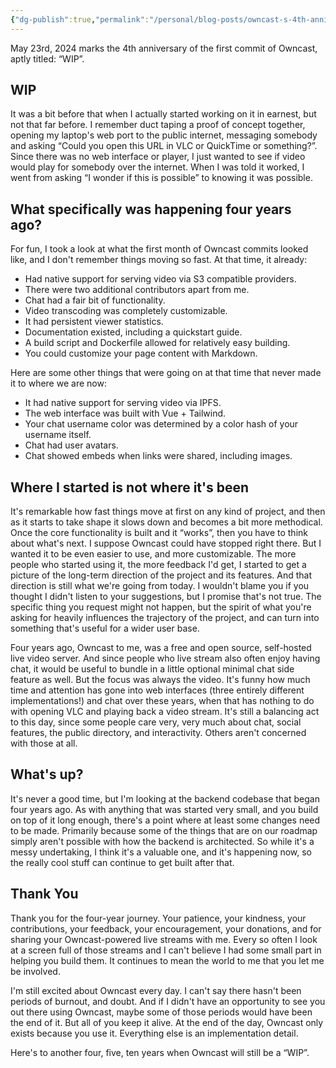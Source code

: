 ```yaml
---
{"dg-publish":true,"permalink":"/personal/blog-posts/owncast-s-4th-anniversary/","tags":["gardenEntry"]}
---
```


May 23rd, 2024 marks the 4th anniversary of the first commit of Owncast, aptly titled: “WIP”.

## WIP

It was a bit before that when I actually started working on it in earnest, but not that far before. I remember duct taping a proof of concept together, opening my laptop's web port to the public internet, messaging somebody and asking “Could you open this URL in VLC or QuickTime or something?”. Since there was no web interface or player, I just wanted to see if video would play for somebody over the internet. When I was told it worked, I went from asking “I wonder if this is possible” to knowing it was possible. 

## What specifically was happening four years ago?

For fun, I took a look at what the first month of Owncast commits looked like, and I don't remember things moving so fast. At that time, it already:
- Had native support for serving video via S3 compatible providers.
- There were two additional contributors apart from me.
- Chat had a fair bit of functionality.
- Video transcoding was completely customizable.
- It had persistent viewer statistics.
- Documentation existed, including a quickstart guide.
- A build script and Dockerfile allowed for relatively easy building.
- You could customize your page content with Markdown.

Here are some other things that were going on at that time that never made it to where we are now:
- It had native support for serving video via IPFS.
- The web interface was built with Vue + Tailwind.
- Your chat username color was determined by a color hash of your username itself.
- Chat had user avatars.
- Chat showed embeds when links were shared, including images.

## Where I started is not where it's been

It's remarkable how fast things move at first on any kind of project, and then as it starts to take shape it slows down and becomes a bit more methodical. Once the core functionality is built and it “works”, then you have to think about what's next. I suppose Owncast could have stopped right there. But I wanted it to be even easier to use, and more customizable. The more people who started using it, the more feedback I'd get, I started to get a picture of the long-term direction of the project and its features. And that direction is still what we're going from today. I wouldn't blame you if you thought I didn't listen to your suggestions, but I promise that's not true. The specific thing you request might not happen, but the spirit of what you're asking for heavily influences the trajectory of the project, and can turn into something that's useful for a wider user base. 

Four years ago, Owncast to me, was a free and open source, self-hosted live video server. And since people who live stream also often enjoy having chat, it would be useful to bundle in a little optional minimal chat side feature as well. But the focus was always the video. It's funny how much time and attention has gone into web interfaces (three entirely different implementations!) and chat over these years, when that has nothing to do with opening VLC and playing back a video stream. It's still a balancing act to this day, since some people care very, very much about chat, social features, the public directory, and interactivity. Others aren't concerned with those at all.

## What's up?

It's never a good time, but I'm looking at the backend codebase that began four years ago. As with anything that was started very small, and you build on top of it long enough, there's a point where at least some changes need to be made. Primarily because some of the things that are on our roadmap simply aren't possible with how the backend is architected. So while it's a messy undertaking, I think it's a valuable one, and it's happening now, so the really cool stuff can continue to get built after that.

## Thank You

Thank you for the four-year journey. Your patience, your kindness, your contributions, your feedback, your encouragement, your donations, and for sharing your Owncast-powered live streams with me. Every so often I look at a screen full of those streams and I can't believe I had some small part in helping you build them. It continues to mean the world to me that you let me be involved. 

I'm still excited about Owncast every day. I can't say there hasn't been periods of burnout, and doubt. And if I didn't have an opportunity to see you out there using Owncast, maybe some of those periods would have been the end of it. But all of you keep it alive. At the end of the day, Owncast only exists because you use it. Everything else is an implementation detail.

Here's to another four, five, ten years when Owncast will still be a “WIP”.



